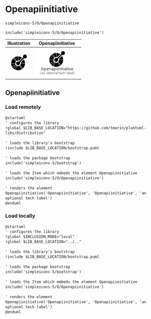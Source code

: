 # Openapiinitiative


```text
simpleicons-5/O/Openapiinitiative
```

```text
include('simpleicons-5/O/Openapiinitiative')
```



| Illustration | Openapiinitiative |
| :---: | :---: |
| ![illustration for Illustration](../../simpleicons-5/O/Openapiinitiative.png) | ![illustration for Openapiinitiative](../../simpleicons-5/O/Openapiinitiative.Local.png) |




## Openapiinitiative

### Load remotely
```plantuml
@startuml
' configures the library
!global $LIB_BASE_LOCATION="https://github.com/tmorin/plantuml-libs/distribution"

' loads the library's bootstrap
!include $LIB_BASE_LOCATION/bootstrap.puml

' loads the package bootstrap
include('simpleicons-5/bootstrap')

' loads the Item which embeds the element Openapiinitiative
include('simpleicons-5/O/Openapiinitiative')

' renders the element
Openapiinitiative('Openapiinitiative', 'Openapiinitiative', 'an optional tech label')
@enduml
```

### Load locally
```plantuml
@startuml
' configures the library
!global $INCLUSION_MODE="local"
!global $LIB_BASE_LOCATION="../.."

' loads the library's bootstrap
!include $LIB_BASE_LOCATION/bootstrap.puml

' loads the package bootstrap
include('simpleicons-5/bootstrap')

' loads the Item which embeds the element Openapiinitiative
include('simpleicons-5/O/Openapiinitiative')

' renders the element
Openapiinitiative('Openapiinitiative', 'Openapiinitiative', 'an optional tech label')
@enduml
```

